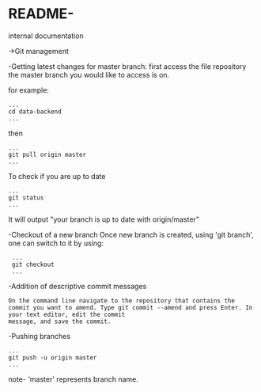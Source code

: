 # README-
internal documentation

->Git management

   -Getting latest changes for master branch:
    first access the file repository the master branch you would like to access is on.
    
   for example:
    
    ...
    cd data-backend
    ...
   then
   
    ...
    git pull origin master
    ...
   To check if you are up to date
    
    ...
    git status 
    ...
   It will output "your branch is up to date with origin/master"
   
  -Checkout of a new branch
    Once new branch is created, using 'git branch', 
    one can switch to it by using:
    
     ...
     git checkout
     ...
    
  -Addition of descriptive commit messages
    
    On the command line navigate to the repository that contains the commit you want to amend. Type git commit --amend and press Enter. In your text editor, edit the commit
    message, and save the commit.
    
   -Pushing branches
   
    ...
    git push -u origin master
    ...
    
   note- 'master' represents branch name.
   
